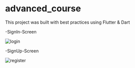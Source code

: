 # advanced_course
This project was built with best practices using Flutter & Dart

-SignIn-Screen

![login](https://github.com/urboiwolf/advanced_course/assets/115151453/cb21a555-794b-49e0-b491-a01f0ba5a0d4)

-SignUp-Screen

![register](https://github.com/urboiwolf/advanced_course/assets/115151453/c0b18770-4c39-47d1-88da-4ca926bf2bf0)


